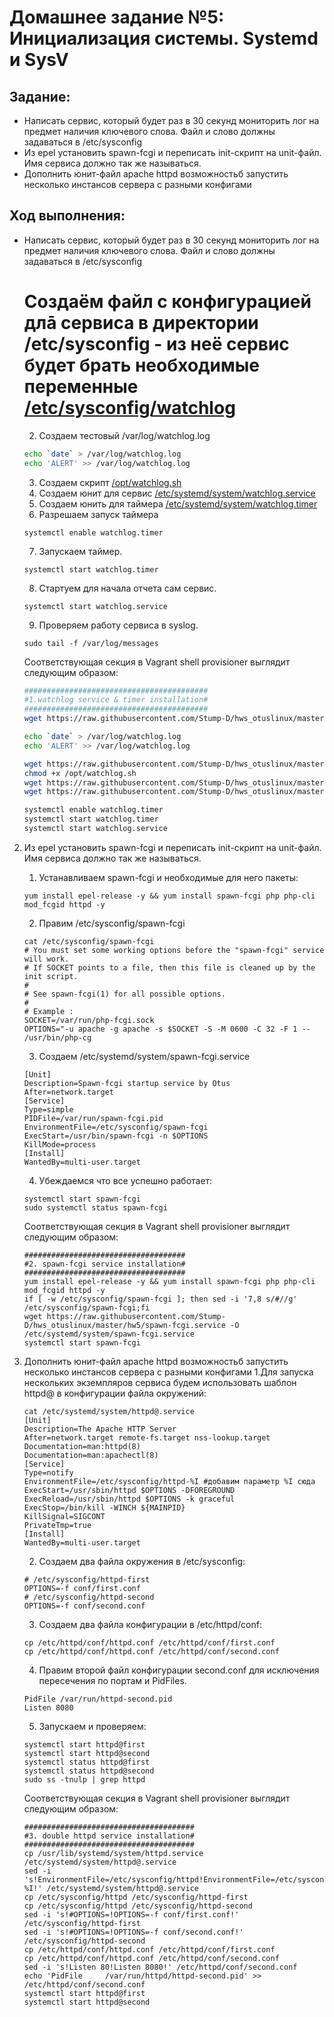 # **Домашнее задание №5: Инициализация системы. Systemd и SysV**

## **Задание:**
- Написать сервис, который будет раз в 30 секунд мониторить лог на предмет наличия ключевого слова. Файл и слово должны задаваться в /etc/sysconfig
- Из epel установить spawn-fcgi и переписать init-скрипт на unit-файл. Имя сервиса должно так же называться.
- Дополнить юнит-файл apache httpd возможностьб запустить несколько инстансов сервера с разными конфигами



## **Ход выполнения:**

- Написать сервис, который будет раз в 30 секунд мониторить лог на предмет наличия ключевого слова. Файл и слово должны задаваться в /etc/sysconfig

    # Создаём файл с конфигурацией длā сервиса в директории /etc/sysconfig - из неё сервис будет брать необходимые переменные [/etc/sysconfig/watchlog](watchlog)
    2. Cоздаем тестовый /var/log/watchlog.log
    ```bash
    echo `date` > /var/log/watchlog.log
    echo 'ALERT' >> /var/log/watchlog.log
    ```
    3. Создаем скрипт [/opt/watchlog.sh](watchlog.sh)
    4. Создаем юнит для сервис [/etc/systemd/system/watchlog.service](watchlog.service)
    5. Создаем юнить для таймера [/etc/systemd/system/watchlog.timer](watchlog.timer)
    6. Разрешаем запуск таймера 
    ```
    systemctl enable watchlog.timer
    ```
    7. Запускаем таймер.
    ```
    systemctl start watchlog.timer
    ```
    8. Стартуем для начала отчета сам сервис.
    ```
    systemctl start watchlog.service
    ```
    9. Проверяем работу сервиса в syslog.
    ```
    sudo tail -f /var/log/messages
    ```

    Соответствующая секция в Vagrant shell provisioner выглядит следующим образом:

    ```bash
    #########################################
    #1.watchlog service & timer installation#
    #########################################
    wget https://raw.githubusercontent.com/Stump-D/hws_otuslinux/master/hw5/watchlog -O /etc/sysconfig/watchlog

    echo `date` > /var/log/watchlog.log
    echo 'ALERT' >> /var/log/watchlog.log

    wget https://raw.githubusercontent.com/Stump-D/hws_otuslinux/master/hw5/watchlog.sh -O /opt/watchlog.sh
    chmod +x /opt/watchlog.sh
    wget https://raw.githubusercontent.com/Stump-D/hws_otuslinux/master/hw5/watchlog.service -O /etc/systemd/system/watchlog.service
    wget https://raw.githubusercontent.com/Stump-D/hws_otuslinux/master/hw5/watchlog.timer -O /etc/systemd/system/watchlog.timer

    systemctl enable watchlog.timer
    systemctl start watchlog.timer
    systemctl start watchlog.service
    ```

2. Из epel установить spawn-fcgi и переписать init-скрипт на unit-файл. Имя сервиса должно так же называться.
    1. Устанавливаем spawn-fcgi и необходимые для него пакеты:
    ```
    yum install epel-release -y && yum install spawn-fcgi php php-cli mod_fcgid httpd -y
    ```
    2. Правим /etc/sysconfig/spawn-fcgi
    ```
    cat /etc/sysconfig/spawn-fcgi
    # You must set some working options before the "spawn-fcgi" service will work.
    # If SOCKET points to a file, then this file is cleaned up by the init script.
    #
    # See spawn-fcgi(1) for all possible options.
    #
    # Example :
    SOCKET=/var/run/php-fcgi.sock
    OPTIONS="-u apache -g apache -s $SOCKET -S -M 0600 -C 32 -F 1 -- /usr/bin/php-cg
    ```
    3. Создаем /etc/systemd/system/spawn-fcgi.service
    ```
    [Unit]
    Description=Spawn-fcgi startup service by Otus
    After=network.target
    [Service]
    Type=simple
    PIDFile=/var/run/spawn-fcgi.pid
    EnvironmentFile=/etc/sysconfig/spawn-fcgi
    ExecStart=/usr/bin/spawn-fcgi -n $OPTIONS
    KillMode=process
    [Install]
    WantedBy=multi-user.target
    ```
    4. Убеждаемся что все успешно работает:
    ```
    systemctl start spawn-fcgi
    sudo systemctl status spawn-fcgi
    ```
    
    Соответствующая секция в Vagrant shell provisioner выглядит следующим образом:
    ```
    ####################################
    #2. spawn-fcgi service installation#
    ####################################
    yum install epel-release -y && yum install spawn-fcgi php php-cli mod_fcgid httpd -y
    if [ -w /etc/sysconfig/spawn-fcgi ]; then sed -i '7,8 s/#//g' /etc/sysconfig/spawn-fcgi;fi
    wget https://raw.githubusercontent.com/Stump-D/hws_otuslinux/master/hw5/spawn-fcgi.service -O /etc/systemd/system/spawn-fcgi.service
    systemctl start spawn-fcgi
    ```
                                                                                         
3. Дополнить юнит-файл apache httpd возможностьб запустить несколько инстансов сервера с разными конфигами
    1.Для запуска нескольких экземпляров сервиса будем использовать шаблон httpd@ в конфигурации файла окружений:
    ```
    cat /etc/systemd/system/httpd@.service
    [Unit]
    Description=The Apache HTTP Server
    After=network.target remote-fs.target nss-lookup.target
    Documentation=man:httpd(8)
    Documentation=man:apachectl(8)
    [Service]
    Type=notify
    EnvironmentFile=/etc/sysconfig/httpd-%I #добавим параметр %I сюда
    ExecStart=/usr/sbin/httpd $OPTIONS -DFOREGROUND
    ExecReload=/usr/sbin/httpd $OPTIONS -k graceful
    ExecStop=/bin/kill -WINCH ${MAINPID}
    KillSignal=SIGCONT
    PrivateTmp=true
    [Install]
    WantedBy=multi-user.target
    ```
    2. Создаем два файла окружения в /etc/sysconfig:
    ```
    # /etc/sysconfig/httpd-first
    OPTIONS=-f conf/first.conf
    # /etc/sysconfig/httpd-second
    OPTIONS=-f conf/second.conf
    ```
    3. Создаем два файла конфигурации в /etc/httpd/conf:
    ```
    cp /etc/httpd/conf/httpd.conf /etc/httpd/conf/first.conf
    cp /etc/httpd/conf/httpd.conf /etc/httpd/conf/second.conf
    ```
    4. Правим второй файл конфигурации second.conf для исключения пересечения по портам и PidFiles.
    ```
    PidFile /var/run/httpd-second.pid
    Listen 8080
    ```
    5. Запускаем и проверяем:
    ```
    systemctl start httpd@first
    systemctl start httpd@second
    systemctl status httpd@first
    systemctl status httpd@second
    sudo ss -tnulp | grep httpd
    ```
                  
    Соответствующая секция в Vagrant shell provisioner выглядит следующим образом:
    ```
    ######################################
    #3. double httpd service installation#
    ######################################
    cp /usr/lib/systemd/system/httpd.service /etc/systemd/system/httpd@.service
    sed -i 's!EnvironmentFile=/etc/sysconfig/httpd!EnvironmentFile=/etc/sysconfig/httpd-%I!' /etc/systemd/system/httpd@.service
    cp /etc/sysconfig/httpd /etc/sysconfig/httpd-first
    cp /etc/sysconfig/httpd /etc/sysconfig/httpd-second
    sed -i 's!#OPTIONS=!OPTIONS=-f conf/first.conf!' /etc/sysconfig/httpd-first
    sed -i 's!#OPTIONS=!OPTIONS=-f conf/second.conf!' /etc/sysconfig/httpd-second
    cp /etc/httpd/conf/httpd.conf /etc/httpd/conf/first.conf
    cp /etc/httpd/conf/httpd.conf /etc/httpd/conf/second.conf
    sed -i 's!Listen 80!Listen 8080!' /etc/httpd/conf/second.conf
    echo 'PidFile     /var/run/httpd/httpd-second.pid' >> /etc/httpd/conf/second.conf
    systemctl start httpd@first
    systemctl start httpd@second
    ```
                                                                                                                                                                                                         
